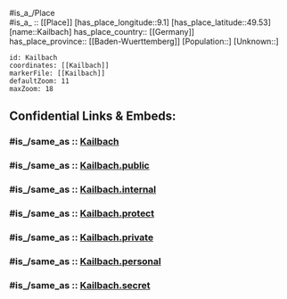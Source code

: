 ﻿---
confidential: public
isDeleted: false
location:
- 49.53
- 9.1
mapmarker: city
mapzoom:
- 7
- 12
SpocWebEntityId: 31251
tags:
- geo/City
type: City
---

#is_a_/Place  
#is_a_ :: [[Place]] 
[has_place_longitude::9.1] 
[has_place_latitude::49.53] 
[name::Kailbach] 
has_place_country:: [[Germany]]  
has_place_province:: [[Baden-Wuerttemberg]] 
[Population::] 
[Unknown::] 


```leaflet
id: Kailbach
coordinates: [[Kailbach]] 
markerFile: [[Kailbach]] 
defaultZoom: 11 
maxZoom: 18
```


## Confidential Links & Embeds: 

### #is_/same_as :: [Kailbach](/_Standards/Earth/Continent/Europe/Europe~Central/Germany/Germany~West/Hessen/counties~Hessen/Odenwaldkreis/cities~Odenwald/Hesseneck/boroughs~Hesseneck/Kailbach.md) 

### #is_/same_as :: [Kailbach.public](/_public/Earth/Continent/Europe/Europe~Central/Germany/Germany~West/Hessen/counties~Hessen/Odenwaldkreis/cities~Odenwald/Hesseneck/boroughs~Hesseneck/Kailbach.public.md) 

### #is_/same_as :: [Kailbach.internal](/_internal/Earth/Continent/Europe/Europe~Central/Germany/Germany~West/Hessen/counties~Hessen/Odenwaldkreis/cities~Odenwald/Hesseneck/boroughs~Hesseneck/Kailbach.internal.md) 

### #is_/same_as :: [Kailbach.protect](/_protect/Earth/Continent/Europe/Europe~Central/Germany/Germany~West/Hessen/counties~Hessen/Odenwaldkreis/cities~Odenwald/Hesseneck/boroughs~Hesseneck/Kailbach.protect.md) 

### #is_/same_as :: [Kailbach.private](/_private/Earth/Continent/Europe/Europe~Central/Germany/Germany~West/Hessen/counties~Hessen/Odenwaldkreis/cities~Odenwald/Hesseneck/boroughs~Hesseneck/Kailbach.private.md) 

### #is_/same_as :: [Kailbach.personal](/_personal/Earth/Continent/Europe/Europe~Central/Germany/Germany~West/Hessen/counties~Hessen/Odenwaldkreis/cities~Odenwald/Hesseneck/boroughs~Hesseneck/Kailbach.personal.md) 

### #is_/same_as :: [Kailbach.secret](/_secret/Earth/Continent/Europe/Europe~Central/Germany/Germany~West/Hessen/counties~Hessen/Odenwaldkreis/cities~Odenwald/Hesseneck/boroughs~Hesseneck/Kailbach.secret.md)

